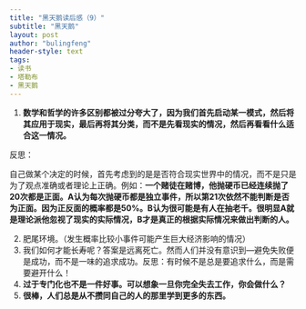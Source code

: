 ```yaml
---
title: "黑天鹅读后感（9）"
subtitle: "黑天鹅"
layout: post
author: "bulingfeng"
header-style: text
tags:
- 读书
- 塔勒布
- 黑天鹅
---
```


1. **数学和哲学的许多区别都被过分夸大了，因为我们首先启动某一模式，然后将其应用于现实，最后再将其分类，而不是先看现实的情况，然后再看看什么适合这一情况。** 

反思：

自己做某个决定的时候，首先考虑到的是是否符合现实世界中的情况，而不是只是为了观点准确或者理论上正确。例如：**一个赌徒在赌博，他抛硬币已经连续抛了20次都是正面。A认为每次抛硬币都是独立事件，所以第21次依然不能判断是否为正面。因为正反面的概率都是50%。B认为很可能是有人在抽老千。很明显A就是理论派他忽视了现实的实际情况，B才是真正的根据实际情况来做出判断的人。**

2. 肥尾环境。（发生概率比较小事件可能产生巨大经济影响的情况）
3. 我们如何才能长寿呢？答案是远离死亡。然而人们并没有意识到—避免失败便是成功，而不是一味的追求成功。反思：有时候不是总是要追求什么，而是需要避开什么！
4. **过于专门化也不是一件好事。可以想象一旦你完全失去工作，你会做什么？**
5. **很棒，人们总是从不攒同自己的人的那里学到更多的东西。**